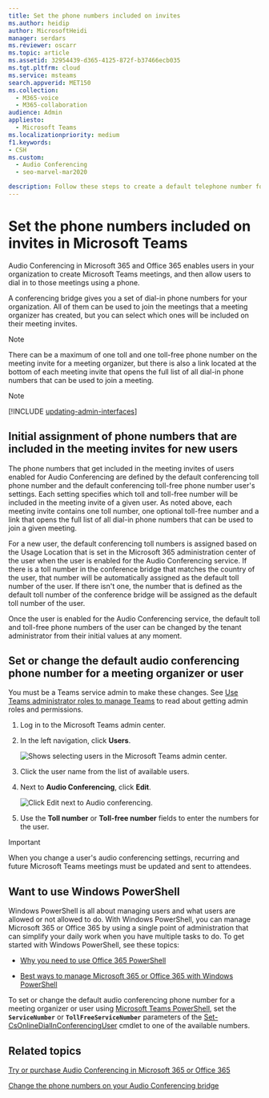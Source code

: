 ```yaml
---
title: Set the phone numbers included on invites
ms.author: heidip
author: MicrosoftHeidi
manager: serdars
ms.reviewer: oscarr
ms.topic: article
ms.assetid: 32954439-d365-4125-872f-b37466ecb035
ms.tgt.pltfrm: cloud
ms.service: msteams
search.appverid: MET150
ms.collection: 
  - M365-voice
  - M365-collaboration
audience: Admin
appliesto: 
  - Microsoft Teams
ms.localizationpriority: medium
f1.keywords:
- CSH
ms.custom: 
  - Audio Conferencing
  - seo-marvel-mar2020

description: Follow these steps to create a default telephone number for callers to join a Microsoft Teams meeting.
---
```


# Set the phone numbers included on invites in Microsoft Teams

Audio Conferencing in Microsoft 365 and Office 365 enables users in your organization to create Microsoft Teams meetings, and then allow users to dial in to those meetings using a phone.
  
A conferencing bridge gives you a set of dial-in phone numbers for your organization. All of them can be used to join the meetings that a meeting organizer has created, but you can select which ones will be included on their meeting invites.
  
> [!NOTE]
> There can be a maximum of one toll and one toll-free phone number on the meeting invite for a meeting organizer, but there is also a link located at the bottom of each meeting invite that opens the full list of all dial-in phone numbers that can be used to join a meeting.

> [!NOTE]
> [!INCLUDE [updating-admin-interfaces](includes/updating-admin-interfaces.md)]
  
## Initial assignment of phone numbers that are included in the meeting invites for new users

The phone numbers that get included in the meeting invites of users enabled for Audio Conferencing are defined by the default conferencing toll phone number and the default conferencing toll-free phone number user's settings. Each setting specifies which toll and toll-free number will be included in the meeting invite of a given user. As noted above, each meeting invite contains one toll number, one optional toll-free number and a link that opens the full list of all dial-in phone numbers that can be used to join a given meeting.

For a new user, the default conferencing toll numbers is assigned based on the Usage Location that is set in the Microsoft 365 administration center of the user when the user is enabled for the Audio Conferencing service. If there is a toll number in the conference bridge that matches the country of the user, that number will be automatically assigned as the default toll number of the user. If there isn't one, the number that is defined as the default toll number of the conference bridge will be assigned as the default toll number of the user.  

Once the user is enabled for the Audio Conferencing service, the default toll and toll-free phone numbers of the user can be changed by the tenant administrator from their initial values at any moment.

## Set or change the default audio conferencing phone number for a meeting organizer or user

You must be a Teams service admin to make these changes. See [Use Teams administrator roles to manage Teams](./using-admin-roles.md) to read about getting admin roles and permissions.

1. Log in to the Microsoft Teams admin center.

2. In the left navigation, click **Users**.

    ![Shows selecting users in the Microsoft Teams admin center.](media/Admin-users.png)

3. Click the user name from the list of available users.

4. Next to **Audio Conferencing**, click **Edit**.

    ![Click Edit next to Audio conferencing.](media/teams-set-phone-numbers-on-invites-image3.png)

5. Use the **Toll number** or **Toll-free number** fields to enter the numbers for the user.

> [!IMPORTANT]
> When you change a user's audio conferencing settings, recurring and future Microsoft Teams meetings must be updated and sent to attendees.

## Want to use Windows PowerShell

Windows PowerShell is all about managing users and what users are allowed or not allowed to do. With Windows PowerShell, you can manage Microsoft 365 or Office 365 by using a single point of administration that can simplify your daily work when you have multiple tasks to do. To get started with Windows PowerShell, see these topics:

- [Why you need to use Office 365 PowerShell](/microsoft-365/enterprise/why-you-need-to-use-microsoft-365-powershell)

- [Best ways to manage Microsoft 365 or Office 365 with Windows PowerShell](/previous-versions//dn568025(v=technet.10))

To set or change the default audio conferencing phone number for a meeting organizer or user using [Microsoft Teams PowerShell](/powershell/module/teams/?view=teams-ps), set the **`ServiceNumber`** or **`TollFreeServiceNumber`** parameters of the [Set-CsOnlineDialInConferencingUser](/powershell/module/skype/set-CsOnlineDialInConferencingUser?view=skype-ps) cmdlet to one of the available numbers.

## Related topics

[Try or purchase Audio Conferencing in Microsoft 365 or Office 365](/SkypeForBusiness/audio-conferencing-in-office-365/try-or-purchase-audio-conferencing-in-office-365)

[Change the phone numbers on your Audio Conferencing bridge](change-the-phone-numbers-on-your-audio-conferencing-bridge.md)
